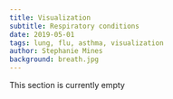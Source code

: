 ```yaml
---
title: Visualization
subtitle: Respiratory conditions
date: 2019-05-01
tags: lung, flu, asthma, visualization
author: Stephanie Mines
background: breath.jpg
---
```


This section is currently empty
